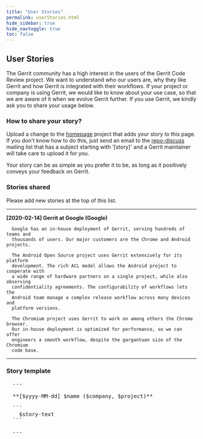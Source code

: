```yaml
---
title: "User Stories"
permalink: userStories.html
hide_sidebar: true
hide_navtoggle: true
toc: false
---
```


## User Stories

The Gerrit community has a high interest in the users of the Gerrit Code Review
project. We want to understand who our users are, why they like Gerrit and how
Gerrit is integrated with their workflows. If your project or company is using
Gerrit, we would like to know about your use case, so that we are aware of it
when we evolve Gerrit further. If you use Gerrit, we kindly ask you to share
your usage below.

### How to share your story?

Upload a change to the
[homepage](https://gerrit-review.googlesource.com/admin/repos/homepage) project
that adds your story to this page. If you don't know how to do this, just send
an email to the [repo-discuss](https://groups.google.com/forum/#!forum/repo-discuss)
mailing list that has a subject starting with '[story]' and a Gerrit maintainer
will take care to upload it for you.

Your story can be as simple as you prefer it to be, as long as it positively
conveys your feedback on Gerrit.

### Stories shared

Please add new stories at the top of this list.

---

**[2020-02-14] Gerrit at Google (Google)**

```
  Google has an in-house deployment of Gerrit, serving hundreds of teams and
  thousands of users. Our major customers are the Chrome and Android projects.

  The Android Open Source project uses Gerrit extensively for its platform
  development. The rich ACL model allows the Android project to cooperate with
  a wide range of hardware partners on a single project, while also observing
  confidentiality agreements. The configurability of workflows lets the
  Android team manage a complex release workflow across many devices and
  platform versions.

  The Chromium project uses Gerrit to work on among others the Chrome browser.
  Our in-house deployment is optimized for performance, so we can offer
  engineers a smooth workflow, despite the gargantuan size of the Chromium
  code base.
```

---

### Story template

<pre>
  ---

  **[$yyyy-MM-dd] $name ($company, $project)**

  ```
    $story-text
  ```

  ---
</pre>
